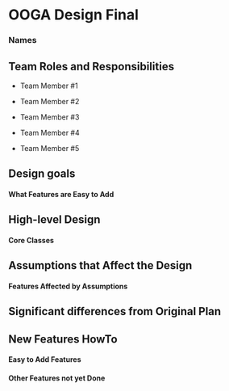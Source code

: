 # OOGA Design Final
### Names

## Team Roles and Responsibilities

 * Team Member #1

 * Team Member #2

 * Team Member #3

 * Team Member #4

 * Team Member #5


## Design goals

#### What Features are Easy to Add


## High-level Design

#### Core Classes


## Assumptions that Affect the Design

#### Features Affected by Assumptions


## Significant differences from Original Plan


## New Features HowTo

#### Easy to Add Features

#### Other Features not yet Done

